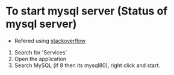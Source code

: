 # To start mysql server (Status of mysql server)

- Refered using [stackoverflow](https://stackoverflow.com/questions/72204177/how-to-check-mysql-service-running-in-windows)

1. Search for 'Services'
1. Open the application
1. Search MySQL (if 8 then its mysql80), right click and start.
